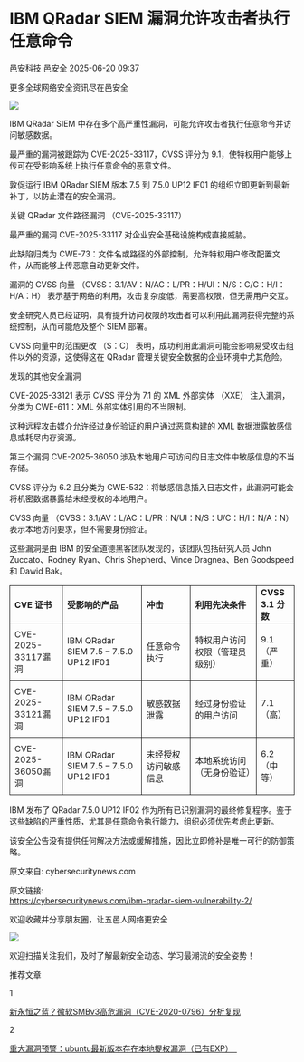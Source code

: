 #  IBM QRadar SIEM 漏洞允许攻击者执行任意命令  
邑安科技  邑安全   2025-06-20 09:37  
  
更多全球网络安全资讯尽在邑安全  
  
![](https://mmbiz.qpic.cn/mmbiz_png/1N39PtINn8vqzZByoOEDKbrNqay7Vdic1A3a1Z8oGxJX56BuoqxtXrCTUQLrk1wDrFzeqJKVhv3cjcx2IyQvfOQ/640?wx_fmt=png&from=appmsg "")  
  
IBM QRadar SIEM 中存在多个高严重性漏洞，可能允许攻击者执行任意命令并访问敏感数据。  
  
最严重的漏洞被跟踪为 CVE-2025-33117，CVSS 评分为 9.1，使特权用户能够上传可在受影响系统上执行任意命令的恶意文件。  
  
敦促运行 IBM QRadar SIEM 版本 7.5 到 7.5.0 UP12 IF01 的组织立即更新到最新补丁，以防止潜在的安全漏洞。  
  
关键 QRadar 文件路径漏洞 （CVE-2025-33117）  
  
最严重的漏洞 CVE-2025-33117 对企业安全基础设施构成直接威胁。  
  
此缺陷归类为 CWE-73：文件名或路径的外部控制，允许特权用户修改配置文件，从而能够上传恶意自动更新文件。  
  
漏洞的 CVSS 向量 （CVSS：3.1/AV：N/AC：L/PR：H/UI：N/S：C/C：H/I：H/A：H） 表示基于网络的利用，攻击复杂度低，需要高权限，但无需用户交互。  
  
安全研究人员已经证明，具有提升访问权限的攻击者可以利用此漏洞获得完整的系统控制，从而可能危及整个 SIEM 部署。  
  
CVSS 向量中的范围更改 （S：C） 表明，成功利用此漏洞可能会影响易受攻击组件以外的资源，这使得这在 QRadar 管理关键安全数据的企业环境中尤其危险。  
  
发现的其他安全漏洞  
  
CVE-2025-33121 表示 CVSS 评分为 7.1 的 XML 外部实体 （XXE） 注入漏洞，分类为 CWE-611：XML 外部实体引用的不当限制。  
  
这种远程攻击媒介允许经过身份验证的用户通过恶意构建的 XML 数据泄露敏感信息或耗尽内存资源。  
  
第三个漏洞 CVE-2025-36050 涉及本地用户可访问的日志文件中敏感信息的不当存储。  
  
CVSS 评分为 6.2 且分类为 CWE-532：将敏感信息插入日志文件，此漏洞可能会将机密数据暴露给未经授权的本地用户。  
  
CVSS 向量 （CVSS：3.1/AV：L/AC：L/PR：N/UI：N/S：U/C：H/I：N/A：N） 表示本地访问要求，但不需要身份验证。  
  
这些漏洞是由 IBM 的安全道德黑客团队发现的，该团队包括研究人员 John Zuccato、Rodney Ryan、Chris Shepherd、Vince Dragnea、Ben Goodspeed 和 Dawid Bak。  
<table><tbody><tr style="box-sizing: border-box;"><td data-colwidth="96" style="box-sizing: border-box;padding: 2px 8px;border: 1px solid;word-break: break-word;"><strong msttexthash="7544134" msthash="76" style="box-sizing: border-box;font-weight: bold;"><span leaf=""><span textstyle="" style="font-size: 15px;">CVE 证书</span></span></strong></td><td data-colwidth="127" style="box-sizing: border-box;padding: 2px 8px;border: 1px solid;word-break: break-word;"><strong msttexthash="17242355" msthash="77" style="box-sizing: border-box;font-weight: bold;"><span leaf=""><span textstyle="" style="font-size: 15px;">受影响的产品</span></span></strong></td><td style="box-sizing: border-box;padding: 2px 8px;border: 1px solid;word-break: break-word;"><strong msttexthash="4085822" msthash="78" style="box-sizing: border-box;font-weight: bold;"><span leaf=""><span textstyle="" style="font-size: 15px;">冲击</span></span></strong></td><td data-colwidth="122" style="box-sizing: border-box;padding: 2px 8px;border: 1px solid;word-break: break-word;"><strong msttexthash="17124536" msthash="79" style="box-sizing: border-box;font-weight: bold;"><span leaf=""><span textstyle="" style="font-size: 15px;">利用先决条件</span></span></strong><strong style="box-sizing: border-box;font-weight: bold;"></strong></td><td style="box-sizing: border-box;padding: 2px 8px;border: 1px solid;word-break: break-word;"><strong msttexthash="8943688" msthash="80" style="box-sizing: border-box;font-weight: bold;"><span leaf=""><span textstyle="" style="font-size: 15px;">CVSS 3.1 分数</span></span></strong></td></tr><tr style="box-sizing: border-box;"><td data-colwidth="96" style="box-sizing: border-box;padding: 2px 8px;border: 1px solid;word-break: break-word;"><section style="margin-bottom: 8px;margin-top: 8px;"><span leaf=""><span textstyle="" style="font-size: 15px;">CVE-2025-33117漏洞</span></span></section></td><td data-colwidth="127" style="box-sizing: border-box;padding: 2px 8px;border: 1px solid;word-break: break-word;"><section style="margin-bottom: 8px;margin-top: 8px;"><span leaf=""><span textstyle="" style="font-size: 15px;">IBM QRadar SIEM 7.5 – 7.5.0 UP12 IF01</span></span></section></td><td style="box-sizing: border-box;padding: 2px 8px;border: 1px solid;word-break: break-word;"><section style="margin-bottom: 8px;margin-top: 8px;"><span leaf=""><span textstyle="" style="font-size: 15px;">任意命令执行</span></span></section></td><td data-colwidth="122" style="box-sizing: border-box;padding: 2px 8px;border: 1px solid;word-break: break-word;"><section style="margin-bottom: 8px;margin-top: 8px;"><span leaf=""><span textstyle="" style="font-size: 15px;">特权用户访问权限（管理员级别）</span></span></section></td><td style="box-sizing: border-box;padding: 2px 8px;border: 1px solid;word-break: break-word;"><section style="margin-bottom: 8px;margin-top: 8px;"><span leaf=""><span textstyle="" style="font-size: 15px;">9.1 （严重）</span></span></section></td></tr><tr style="box-sizing: border-box;"><td data-colwidth="96" style="box-sizing: border-box;padding: 2px 8px;border: 1px solid;word-break: break-word;"><section style="margin-bottom: 8px;margin-top: 8px;"><span leaf=""><span textstyle="" style="font-size: 15px;">CVE-2025-33121漏洞</span></span></section></td><td data-colwidth="127" style="box-sizing: border-box;padding: 2px 8px;border: 1px solid;word-break: break-word;"><section style="margin-bottom: 8px;margin-top: 8px;"><span leaf=""><span textstyle="" style="font-size: 15px;">IBM QRadar SIEM 7.5 – 7.5.0 UP12 IF01</span></span></section></td><td style="box-sizing: border-box;padding: 2px 8px;border: 1px solid;word-break: break-word;"><section style="margin-bottom: 8px;margin-top: 8px;"><span leaf=""><span textstyle="" style="font-size: 15px;">敏感数据泄露</span></span></section></td><td data-colwidth="122" style="box-sizing: border-box;padding: 2px 8px;border: 1px solid;word-break: break-word;"><section style="margin-bottom: 8px;margin-top: 8px;"><span leaf=""><span textstyle="" style="font-size: 15px;">经过身份验证的用户访问</span></span></section></td><td style="box-sizing: border-box;padding: 2px 8px;border: 1px solid;word-break: break-word;"><section style="margin-bottom: 8px;margin-top: 8px;"><span leaf=""><span textstyle="" style="font-size: 15px;">7.1</span></span><span leaf=""><span textstyle="" style="font-size: 15px;">（高）</span></span></section></td></tr><tr style="box-sizing: border-box;"><td data-colwidth="96" style="box-sizing: border-box;padding: 2px 8px;border: 1px solid;word-break: break-word;"><section style="margin-bottom: 8px;margin-top: 8px;"><span leaf=""><span textstyle="" style="font-size: 15px;">CVE-2025-36050漏洞</span></span></section></td><td data-colwidth="127" style="box-sizing: border-box;padding: 2px 8px;border: 1px solid;word-break: break-word;"><section style="margin-bottom: 8px;margin-top: 8px;"><span leaf=""><span textstyle="" style="font-size: 15px;">IBM QRadar SIEM 7.5 – 7.5.0 UP12 IF01</span></span></section></td><td style="box-sizing: border-box;padding: 2px 8px;border: 1px solid;word-break: break-word;"><section style="margin-bottom: 8px;margin-top: 8px;"><span leaf=""><span textstyle="" style="font-size: 15px;">未经授权访问敏感信息</span></span></section></td><td data-colwidth="122" style="box-sizing: border-box;padding: 2px 8px;border: 1px solid;word-break: break-word;"><section style="margin-bottom: 8px;margin-top: 8px;"><span leaf=""><span textstyle="" style="font-size: 15px;">本地系统访问 （无身份验证）</span></span></section></td><td style="box-sizing: border-box;padding: 2px 8px;border: 1px solid;word-break: break-word;"><font mstmutation="1" msttexthash="27322204" msthash="95" style="box-sizing: border-box;"><span leaf=""><span textstyle="" style="font-size: 15px;">6.2 （中等）</span></span></font></td></tr></tbody></table>  
IBM 发布了 QRadar 7.5.0 UP12 IF02 作为所有已识别漏洞的最终修复程序。鉴于这些缺陷的严重性质，尤其是任意命令执行能力，组织必须优先考虑此更新。  
  
该安全公告没有提供任何解决方法或缓解措施，因此立即修补是唯一可行的防御策略。  
  
原文来自: cybersecuritynews.com  
  
原文链接:   
https://cybersecuritynews.com/ibm-qradar-siem-vulnerability-2/  
  
欢迎收藏并分享朋友圈，让五邑人网络更安全  
  
![](https://mmbiz.qpic.cn/mmbiz_jpg/1N39PtINn8tD9ic928O6vIrMg4fuib48e1TsRj9K9Cz7RZBD2jjVZcKm1N4QrZ4bwBKZic5crOdItOcdDicPd3yBSg/640?wx_fmt=jpeg "")  
  
欢迎扫描关注我们，及时了解最新安全动态、学习最潮流的安全姿势！  
  
推荐文章  
  
1  
  
[新永恒之蓝？微软SMBv3高危漏洞（CVE-2020-0796）分析复现](http://mp.weixin.qq.com/s?__biz=MzUyMzczNzUyNQ==&mid=2247488913&idx=1&sn=acbf595a4a80dcaba647c7a32fe5e06b&chksm=fa39554bcd4edc5dc90019f33746404ab7593dd9d90109b1076a4a73f2be0cb6fa90e8743b50&scene=21#wechat_redirect)  
  
  
2  
  
[重大漏洞预警：ubuntu最新版本存在本地提权漏洞（已有EXP）　](http://mp.weixin.qq.com/s?__biz=MzUyMzczNzUyNQ==&mid=2247483652&idx=1&sn=b2f2ec90db499e23cfa252e9ee743265&chksm=fa3941decd4ec8c83a268c3480c354a621d515262bcbb5f35e1a2dde8c828bdc7b9011cb5072&scene=21#wechat_redirect)  
  
  
  
  
  
